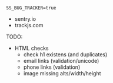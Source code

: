 ```
SS_BUG_TRACKER=true
```
- sentry.io
- trackjs.com

TODO:
  - HTML checks
    - check h1 existens (and duplicates)
    - email links (validation/unicode)
    - phone links (validation)
    - image missing alts/width/height
